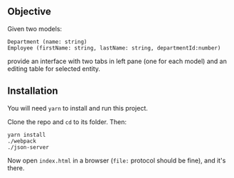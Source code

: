 Objective
---------
Given two models:

```
Department (name: string)
Employee (firstName: string, lastName: string, departmentId:number)
```

provide an interface with two tabs in left pane (one for each model) and an editing table for selected entity.

Installation
------------
You will need `yarn` to install and run this project.

Clone the repo and `cd` to its folder. Then:

```
yarn install
./webpack
./json-server
```

Now open `index.html` in a browser (`file:` protocol should be fine),
and it's there.

